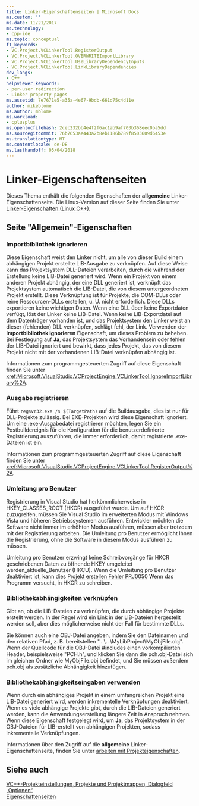 ```yaml
---
title: Linker-Eigenschaftenseiten | Microsoft Docs
ms.custom: ''
ms.date: 11/21/2017
ms.technology:
- cpp-ide
ms.topic: conceptual
f1_keywords:
- VC.Project.VCLinkerTool.RegisterOutput
- VC.Project.VCLinkerTool.OVERWRITEImportLibrary
- VC.Project.VCLinkerTool.UseLibraryDependencyInputs
- VC.Project.VCLinkerTool.LinkLibraryDependencies
dev_langs:
- C++
helpviewer_keywords:
- per-user redirection
- Linker property pages
ms.assetid: 7e7671e5-a35a-4e67-9bdb-661d75c4d11e
author: mikeblome
ms.author: mblome
ms.workload:
- cplusplus
ms.openlocfilehash: 2cec232bb4e4f2f6ac1ab9af703b368eec0ba5dd
ms.sourcegitcommit: 76b7653ae443a2b8eb1186b789f8503609d6453e
ms.translationtype: MT
ms.contentlocale: de-DE
ms.lasthandoff: 05/04/2018
---
```

# <a name="linker-property-pages"></a>Linker-Eigenschaftenseiten

Dieses Thema enthält die folgenden Eigenschaften der **allgemeine** Linker-Eigenschaftenseite. Die Linux-Version auf dieser Seite finden Sie unter [Linker-Eigenschaften (Linux C++)](../linux/prop-pages/linker-linux.md).

## <a name="general-page-properties"></a>Seite "Allgemein"-Eigenschaften

### <a name="ignore-import-library"></a>Importbibliothek ignorieren

Diese Eigenschaft weist den Linker nicht, um alle von dieser Build einem abhängigen Projekt erstellte LIB-Ausgabe zu verknüpfen. Auf diese Weise kann das Projektsystem DLL-Dateien verarbeiten, durch die während der Erstellung keine LIB-Datei generiert wird. Wenn ein Projekt von einem anderen Projekt abhängig, der eine DLL generiert ist, verknüpft das Projektsystem automatisch die LIB-Datei, die von diesem untergeordneten Projekt erstellt. Diese Verknüpfung ist für Projekte, die COM-DLLs oder reine Ressourcen-DLLs erstellen, u. U. nicht erforderlich. Diese DLLs exportieren keine wichtigen Daten. Wenn eine DLL über keine Exportdaten verfügt, löst der Linker keine LIB-Datei. Wenn keine LIB-Exportdatei auf dem Datenträger vorhanden ist, und das Projektsystem den Linker weist an dieser (fehlenden) DLL verknüpfen, schlägt fehl, der Link. Verwenden der **Importbibliothek ignorieren** Eigenschaft, um dieses Problem zu beheben. Bei Festlegung auf **Ja**, das Projektsystem das Vorhandensein oder fehlen der LIB-Datei ignoriert und bewirkt, dass jedes Projekt, das von diesem Projekt nicht mit der vorhandenen LIB-Datei verknüpfen abhängig ist.

Informationen zum programmgesteuerten Zugriff auf diese Eigenschaft finden Sie unter <xref:Microsoft.VisualStudio.VCProjectEngine.VCLinkerTool.IgnoreImportLibrary%2A>.

### <a name="register-output"></a>Ausgabe registrieren

Führt `regsvr32.exe /s $(TargetPath)` auf die Buildausgabe, dies ist nur für DLL-Projekte zulässig. Bei EXE-Projekten wird diese Eigenschaft ignoriert. Um eine .exe-Ausgabedatei registrieren möchten, legen Sie ein Postbuildereignis für die Konfiguration für die benutzerdefinierte Registrierung auszuführen, die immer erforderlich, damit registrierte .exe-Dateien ist ein.

Informationen zum programmgesteuerten Zugriff auf diese Eigenschaft finden Sie unter <xref:Microsoft.VisualStudio.VCProjectEngine.VCLinkerTool.RegisterOutput%2A>.

### <a name="per-user-redirection"></a>Umleitung pro Benutzer

Registrierung in Visual Studio hat herkömmlicherweise in HKEY_CLASSES_ROOT (HKCR) ausgeführt wurde. Um auf HKCR zuzugreifen, müssen Sie Visual Studio im erweiterten Modus mit Windows Vista und höheren Betriebssystemen ausführen. Entwickler möchten die Software nicht immer im erhöhten Modus ausführen, müssen aber trotzdem mit der Registrierung arbeiten. Die Umleitung pro Benutzer ermöglicht Ihnen die Registrierung, ohne die Software in diesem Modus ausführen zu müssen.

Umleitung pro Benutzer erzwingt keine Schreibvorgänge für HKCR geschriebenen Daten zu öffnende HKEY umgeleitet werden\_aktuelle\_Benutzer (HKCU). Wenn die Umleitung pro Benutzer deaktiviert ist, kann dies [Projekt erstellen Fehler PRJ0050](../error-messages/tool-errors/project-build-error-prj0050.md) Wenn das Programm versucht, in HKCR zu schreiben.

### <a name="link-library-dependencies"></a>Bibliothekabhängigkeiten verknüpfen

Gibt an, ob die LIB-Dateien zu verknüpfen, die durch abhängige Projekte erstellt werden. In der Regel wird ein Link in der LIB-Dateien hergestellt werden soll, aber dies möglicherweise nicht der Fall für bestimmte DLLs.

Sie können auch eine OBJ-Datei angeben, indem Sie den Dateinamen und den relativen Pfad, z. B. bereitstellen ".. \\.. \MyLibProject\MyObjFile.obj". Wenn der Quellcode für die OBJ-Datei #includes einen vorkompilierten Header, beispielsweise "PCH.h", und klicken Sie dann die pch.obj-Datei sich im gleichen Ordner wie MyObjFile.obj befindet, und Sie müssen außerdem pch.obj als zusätzliche Abhängigkeit hinzufügen.

### <a name="use-library-dependency-inputs"></a>Bibliothekabhängigkeitseingaben verwenden

Wenn durch ein abhängiges Projekt in einem umfangreichen Projekt eine LIB-Datei generiert wird, werden inkrementelle Verknüpfungen deaktiviert. Wenn es viele abhängige Projekte gibt, durch die LIB-Dateien generiert werden, kann die Anwendungserstellung längere Zeit in Anspruch nehmen. Wenn diese Eigenschaft festgelegt wird, um **Ja**, das Projektsystem in der OBJ-Dateien für LIB-erstellt von abhängigen Projekten, sodass inkrementelle Verknüpfungen.

Informationen über den Zugriff auf die **allgemeine** Linker-Eigenschaftenseite, finden Sie unter [arbeiten mit Projekteigenschaften](../ide/working-with-project-properties.md).

## <a name="see-also"></a>Siehe auch

[VC++-Projekteinstellungen, Projekte und Projektmappen, Dialogfeld „Optionen“](/visualstudio/ide/reference/vcpp-project-settings-projects-and-solutions-options-dialog-box)  
[Eigenschaftenseiten](../ide/property-pages-visual-cpp.md)  